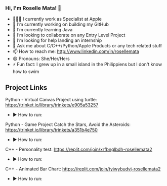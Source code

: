 ### Hi, I'm Roselle Mata! 👋

- 👩🏻‍💻 I currently work as Specialist at Apple
- 🔭 I’m currently working on building my GitHub
- 🌱 I’m currently learning Java
- 👯 I’m looking to collaborate on any Entry Level Project
- 🤔 I’m looking for help landing an internship
- 💬 Ask me about C/C++/Python/Apple Products or any tech related stuff
- 📫 How to reach me: http://www.linkedin.com/in/rosellemata
- 😄 Pronouns: She/Her/Hers
- ⚡ Fun fact: I grew up in a small island in the Philippiens but I don't know how to swim

## Project Links 

Python - Virtual Canvas Project using turtle: https://trinket.io/library/trinkets/e905a53257

- ▶️ How to run:

Python - Game Project Catch the Stars, Avoid the Asteroids: https://trinket.io/library/trinkets/a351b4e750

- ▶️ How to run:

C++ - Personality test: https://replit.com/join/xrfbnglbdh-rosellemata2

- ▶️ How to run:

C++ - Animated Bar Chart: https://replit.com/join/tyiwybudvj-rosellemata2

- ▶️ How to run:

<!--
**rosemata/rosemata** is a ✨ _special_ ✨ repository because its `README.md` (this file) appears on your GitHub profile.

Here are some ideas to get you started:

- 🔭 I’m currently working on ...
- 🌱 I’m currently learning ...
- 👯 I’m looking to collaborate on ...
- 🤔 I’m looking for help with ...
- 💬 Ask me about ...
- 📫 How to reach me: ...
- 😄 Pronouns: ...
- ⚡ Fun fact: ...
-->
